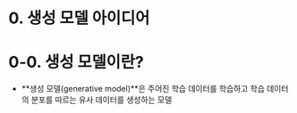 # 0. 생성 모델 아이디어

# 0-0. 생성 모델이란?


- **생성 모델(generative model)**은 주어진 학습 데이터를 학습하고 학습 데이터의 분포를 따르는 유사 데이터를 생성하는 모델







